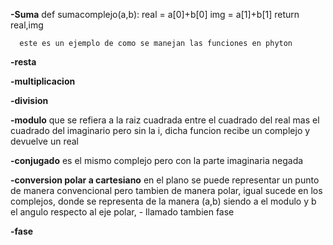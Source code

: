 **-Suma**
      def sumacomplejo(a,b):
      real = a[0]+b[0]
      img = a[1]+b[1]
      return real,img

      este es un ejemplo de como se manejan las funciones en phyton


**-resta**


**-multiplicacion**


**-division**

**-modulo**
que se refiera a la raiz cuadrada entre el cuadrado del real mas el cuadrado del imaginario pero sin la i, dicha funcion recibe un complejo y devuelve un real

**-conjugado**
 es el mismo complejo pero con la parte imaginaria negada
 
**-conversion polar a cartesiano**
  en el plano se puede representar un punto de manera convencional pero tambien de manera polar, igual sucede en los complejos, donde se representa de la manera (a,b) siendo a el modulo y b el angulo respecto al eje polar, - 
  llamado tambien fase
  
**-fase**
